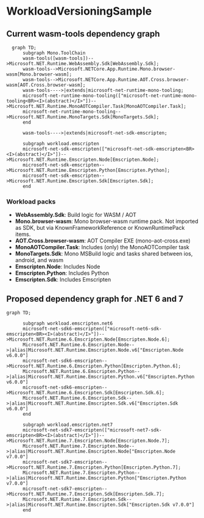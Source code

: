 # WorkloadVersioningSample

## Current wasm-tools dependency graph

```mermaid
  graph TD;
      subgraph Mono.ToolChain
      wasm-tools([wasm-tools])-->Microsoft.NET.Runtime.WebAssembly.Sdk[WebAssembly.Sdk];
      wasm-tools-->Microsoft.NETCore.App.Runtime.Mono.browser-wasm[Mono.browser-wasm];
      wasm-tools-->Microsoft.NETCore.App.Runtime.AOT.Cross.browser-wasm[AOT.Cross.browser-wasm];
      wasm-tools---->|extends|microsoft-net-runtime-mono-tooling;
      microsoft-net-runtime-mono-tooling(["microsoft-net-runtime-mono-tooling<BR><I>(abstract)</I>"])-->Microsoft.NET.Runtime.MonoAOTCompiler.Task[MonoAOTCompiler.Task];
      microsoft-net-runtime-mono-tooling-->Microsoft.NET.Runtime.MonoTargets.Sdk[MonoTargets.Sdk];
      end
      
      wasm-tools---->|extends|microsoft-net-sdk-emscripten;
      
      subgraph workload.emscripten
      microsoft-net-sdk-emscripten(["microsoft-net-sdk-emscripten<BR><I>(abstract)</I>"])-->Microsoft.NET.Runtime.Emscripten.Node[Emscripten.Node];
      microsoft-net-sdk-emscripten-->Microsoft.NET.Runtime.Emscripten.Python[Emscripten.Python];
      microsoft-net-sdk-emscripten-->Microsoft.NET.Runtime.Emscripten.Sdk[Emscripten.Sdk];
      end
```

### Workload packs

- **WebAssembly.Sdk**: Build logic for WASM / AOT
- **Mono.browser-wasm**: Mono browser-wasm runtime pack.  Not imported as SDK, but via KnownFrameworkReference or KnownRuntimePack items.
- **AOT.Cross.browser-wasm**: AOT Compiler EXE (mono-aot-cross.exe)
- **MonoAOTCompiler.Task**: Includes (only) the MonoAOTCompiler task
- **MonoTargets.Sdk**: Mono MSBuild logic and tasks shared between ios, android, and wasm
- **Emscripten.Node**: Includes Node
- **Emscripten.Python**: Includes Python
- **Emscripten.Sdk**: Includes Emscripten

## Proposed dependency graph for .NET 6 and 7

```mermaid
graph TD;

      subgraph workload.emscripten.net6
      microsoft-net-sdk6-emscripten(["microsoft-net6-sdk-emscripten<BR><I>(abstract)</I>"])-->Microsoft.NET.Runtime.6.Emscripten.Node[Emscripten.Node.6];
      Microsoft.NET.Runtime.6.Emscripten.Node-->|alias|Microsoft.NET.Runtime.Emscripten.Node.v6["Emscripten.Node v6.0.0"]
      microsoft-net-sdk6-emscripten-->Microsoft.NET.Runtime.6.Emscripten.Python[Emscripten.Python.6];
      Microsoft.NET.Runtime.6.Emscripten.Python-->|alias|Microsoft.NET.Runtime.Emscripten.Python.v6["Emscripten.Python v6.0.0"]
      microsoft-net-sdk6-emscripten-->Microsoft.NET.Runtime.6.Emscripten.Sdk[Emscripten.Sdk.6];
      Microsoft.NET.Runtime.6.Emscripten.Sdk-->|alias|Microsoft.NET.Runtime.Emscripten.Sdk.v6["Emscripten.Sdk v6.0.0"]
      end
      
      subgraph workload.emscripten.net7
      microsoft-net-sdk7-emscripten(["microsoft-net7-sdk-emscripten<BR><I>(abstract)</I>"])-->Microsoft.NET.Runtime.7.Emscripten.Node[Emscripten.Node.7];
      Microsoft.NET.Runtime.7.Emscripten.Node-->|alias|Microsoft.NET.Runtime.Emscripten.Node["Emscripten.Node v7.0.0"]
      microsoft-net-sdk7-emscripten-->Microsoft.NET.Runtime.7.Emscripten.Python[Emscripten.Python.7];
      Microsoft.NET.Runtime.7.Emscripten.Python-->|alias|Microsoft.NET.Runtime.Emscripten.Python["Emscripten.Python v7.0.0"]
      microsoft-net-sdk7-emscripten-->Microsoft.NET.Runtime.7.Emscripten.Sdk[Emscripten.Sdk.7];
      Microsoft.NET.Runtime.7.Emscripten.Sdk-->|alias|Microsoft.NET.Runtime.Emscripten.Sdk["Emscripten.Sdk v7.0.0"]
      end

```
